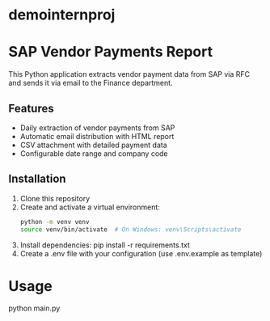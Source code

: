 # demointernproj

# SAP Vendor Payments Report

This Python application extracts vendor payment data from SAP via RFC and sends it via email to the Finance department.

## Features

- Daily extraction of vendor payments from SAP
- Automatic email distribution with HTML report
- CSV attachment with detailed payment data
- Configurable date range and company code

## Installation

1. Clone this repository
2. Create and activate a virtual environment:
   ```bash
   python -m venv venv
   source venv/bin/activate  # On Windows: venv\Scripts\activate

3. Install dependencies:
    pip install -r requirements.txt
4. Create a .env file with your configuration (use .env.example as template)

# Usage
python main.py


